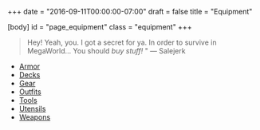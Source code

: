 +++
date = "2016-09-11T00:00:00-07:00"
draft = false
title = "Equipment"

[body]
	id = "page_equipment"
	class = "equipment"
+++

> Hey!
> Yeah, you. I got a secret for ya.
> In order to survive in MegaWorld&hellip;
> You should _buy stuff!_ " &mdash; Salejerk

* [Armor](/equipment/armor/)
* [Decks](/equipment/decks/)
* [Gear](/equipment/gear/)
* [Outfits](/equipment/outfits/)
* [Tools](/equipment/tools/)
* [Utensils](/equipment/utensils/)
* [Weapons](/equipment/weapons/)



